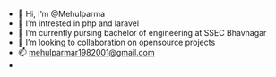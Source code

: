 - 👋 Hi, I’m @Mehulparma
- 👀 I’m intrested in php and laravel 
- 🌱 I’m currently pursing bachelor of engineering at SSEC Bhavnagar
- 💞️ I’m looking to collaboration on opensource projects
- 📫 mehulparmar1982001@gmail.com
- 

<!---
Mehulparma/Mehulparma is a ✨ special ✨ repository because its `README.md` (this file) appears on your GitHub profile.
You can click the Preview link to take a look at your changes.
--->
